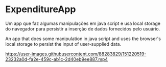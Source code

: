 # ExpenditureApp
Um app que faz algumas manipulações em java script e usa local storage do navegador para persistir a inserção de dados fornecidos pelo usuário.

An app that does some manipulation in java script and uses the browser's local storage to persist the input of user-supplied data.

https://user-images.githubusercontent.com/88283829/151220519-23232a0d-fa2e-459c-ab1c-2d40eb9ee887.mp4
